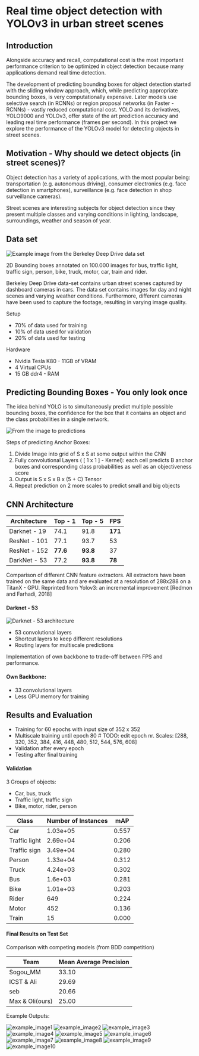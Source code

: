 # Real time object detection with YOLOv3 in urban street scenes

## Introduction

Alongside accuracy and recall, computational cost is the most important performance criterion to be optimized in object detection because many applications demand real time detection.

The development of predicting bounding boxes for object detection started with the sliding window approach, which, while predicting appropriate bounding boxes, is very computationally expensive. Later models use selective search (in RCNNs) or region proposal networks (in Faster - RCNNs) - vastly reduced computational cost. YOLO and its derivatives, YOLO9000 and YOLOv3, offer state of the art prediction accuracy and leading real time performance (frames per second). In this project we explore the performance of the YOLOv3 model for detecting objects in street scenes.

## Motivation - Why should we detect objects (in street scenes)?

Object detection has a variety of applications, with the most popular being: transportation (e.g. autonomous driving), consumer electronics (e.g. face detection in smartphones), surveillance (e.g. face detection in shop surveillance cameras).

Street scenes are interesting subjects for object detection since they present multiple classes and varying conditions in lighting, landscape, surroundings, weather and season of year.

## Data set

![Example image from the Berkeley Deep Drive data set](images/img3.png)

2D Bounding boxes annotated on 100.000 images for bus, traffic light, traffic sign, person, bike, truck, motor, car, train and rider.

Berkeley Deep Drive data-set contains urban street scenes captured by dashboard cameras in cars. The data set contains images for day and night scenes and varying weather conditions. Furthermore, different cameras have been used to capture the footage, resulting in varying image quality.

Setup
- 70% of data used for training
- 10% of data used for validation
- 20% of data used for testing

Hardware
- Nvidia Tesla K80 - 11GB of VRAM
- 4 Virtual CPUs
- 15 GB ddr4 - RAM

## Predicting Bounding Boxes - You only look once

The idea behind YOLO is to simultaneously predict multiple possible bounding boxes, the confidence for the box that it contains an object and the class probabilities in a single network.

![From the image to predictions](images/dog.png)


Steps of predicting Anchor Boxes:
1. Divide Image into grid of S x S at some output within the CNN
2. Fully convolutional Layers ( [ 1 x 1 ] - Kernel): each cell predicts B anchor boxes and corresponding class probabilities as well as an objectiveness score
3. Output is S x S x B x (5 + C) Tensor
4. Repeat prediction on 2 more scales to predict small and big objects

## CNN Architecture

| Architecture 	| Top - 1 	| Top - 5 	| FPS 	|
|--------------	|---------	|---------	|-----	|
| Darknet - 19 	| 74.1    	| 91.8    	| **171** 	|
| ResNet - 101 	| 77.1    	| 93.7    	| 53  	|
| ResNet - 152 	| **77.6**    	| **93.8**    	| 37  	|
| DarkNet - 53 	| 77.2    	| **93.8**    	| **78**  	|

Comparison of different CNN feature extractors. All extractors have been trained on the same data and are evaluated at a resolution of 288x288 on a TitanX - GPU. Reprinted from Yolov3: an incremental improvement [Redmon and Farhadi, 2018]

#### Darknet - 53

![Darknet - 53 architecture](images/darknet53.png)

- 53 convolutional layers
- Shortcut layers to keep different resolutions
- Routing layers for multiscale predictions

Implementation of own backbone to trade-off between FPS and performance.

#### Own Backbone:

- 33 convolutional layers
- Less GPU memory for training

## Results and Evaluation

- Training for 60 epochs with input size of 352 x 352
- Multiscale training until epoch 80 # TODO: edit epoch nr. Scales: [288, 320, 352, 384, 416, 448, 480, 512, 544, 576, 608]
- Validation after every epoch
- Testing after final training

#### Validation

3 Groups of objects:
- Car, bus, truck
- Traffic light, traffic sign
- Bike, motor, rider, person

| Class         	| Number of Instances 	| mAP   	|
|---------------	|---------------------	|-------	|
| Car           	| 1.03e+05            	| 0.557 	|
| Traffic light 	| 2.69e+04            	| 0.206 	|
| Traffic sign  	| 3.49e+04            	| 0.280 	|
| Person        	| 1.33e+04            	| 0.312 	|
| Truck         	| 4.24e+03            	| 0.302 	|
| Bus           	| 1.6e+03             	| 0.281 	|
| Bike          	| 1.01e+03            	| 0.203 	|
| Rider         	| 649                 	| 0.224 	|
| Motor         	| 452                 	| 0.136 	|
| Train         	| 15                  	| 0.000 	|

#### Final Results on Test Set

Comparison with competing models (from BDD competition)

| Team       	| Mean Average Precision 	|
|------------	|------------------------	|
| Sogou_MM   	| 33.10                  	|
| ICST & Ali 	| 29.69                  	|
| seb        	| 20.66                  	|
| Max & Oli(ours)  	| 25.00                    	|

Example Outputs:

![example_image1](images/examples/bus_truck.jpg)
![example_image2](images/examples/cac07407-0eb1c8bf.jpg)
![example_image3](images/examples/cac07407-15b814db.jpg)
![example_image4](images/examples/cac07407-951977c8.jpg)
![example_image5](images/examples/clear.jpg)
![example_image6](images/examples/clear_traffic_signs.jpg)
![example_image7](images/examples/false_positives_traffic_signs.jpg)
![example_image8](images/examples/night.jpg)
![example_image9](images/examples/persons.jpg)
![example_image10](images/examples/traffic_signs.jpg)



